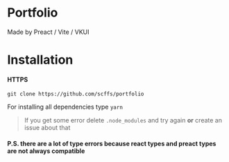 # Portfolio
Made by Preact / Vite / VKUI

# Installation

#### HTTPS
```
git clone https://github.com/scffs/portfolio
```
For installing all dependencies type `yarn`
> If you get some error delete `.node_modules` and try again **or** create an issue about that

#### P.S. there are a lot of type errors because react types and preact types are not always compatible
